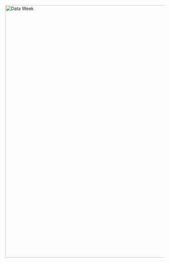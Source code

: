  <a href="https://ghw.mlh.io/events/data-week">
 <img width="800" alt="Data Week" src="https://github.com/geoffreylgv/GHW/assets/52314615/98402d5b-08b1-41c6-ab03-b0f538032b2c">
 </a>
